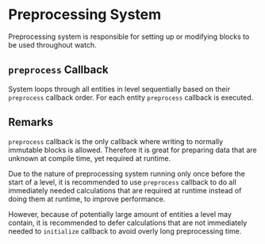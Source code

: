 # Preprocessing System

Preprocessing system is responsible for setting up or modifying blocks to be used throughout watch.

## `preprocess` Callback

System loops through all entities in level sequentially based on their `preprocess` callback order. For each entity `preprocess` callback is executed.

## Remarks

`preprocess` callback is the only callback where writing to normally immutable blocks is allowed. Therefore it is great for preparing data that are unknown at compile time, yet required at runtime.

Due to the nature of preprocessing system running only once before the start of a level, it is recommended to use `preprocess` callback to do all immediately needed calculations that are required at runtime instead of doing them at runtime, to improve performance.

However, because of potentially large amount of entities a level may contain, it is recommended to defer calculations that are not immediately needed to `initialize` callback to avoid overly long preprocessing time.
